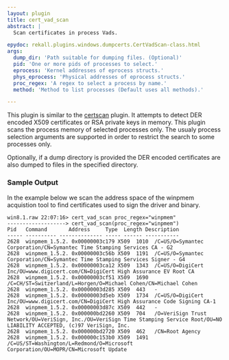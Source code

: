 ```yaml
---
layout: plugin
title: cert_vad_scan
abstract: |
  Scan certificates in process Vads.

epydoc: rekall.plugins.windows.dumpcerts.CertVadScan-class.html
args:
  dump_dir: 'Path suitable for dumping files. (Optional)'
  pid: 'One or more pids of processes to select.'
  eprocess: 'Kernel addresses of eprocess structs.'
  phys_eprocess: 'Physical addresses of eprocess structs.'
  proc_regex: 'A regex to select a process by name.'
  method: 'Method to list processes (Default uses all methods).'

---
```


This plugin is similar to the [certscan](CertScan.html) plugin. It attempts to detect
DER encoded X509 certificates or RSA private keys in memory. This plugin scans
the process memory of selected processes only. The usualy process selection
arguments are supported in order to restrict the search to some processes only.

Optionally, if a dump directory is provided the DER encoded certificates are
also dumped to files in the specified directory.


### Sample Output

In the example below we scan the address space of the winpmem acquistion tool to
find certificates used to sign the driver and binary.

```
win8.1.raw 22:07:16> cert_vad_scan proc_regex="winpmem"
-------------------> cert_vad_scan(proc_regex="winpmem")
Pid   Command       Address     Type  Length Description
----- ---------- -------------- ----- ------ -----------
2628  winpmem_1.5.2. 0x00000003c179 X509  1010  /C=US/O=Symantec Corporation/CN=Symantec Time Stamping Services CA - G2
2628  winpmem_1.5.2. 0x00000003c56b X509  1191  /C=US/O=Symantec Corporation/CN=Symantec Time Stamping Services Signer - G4
2628  winpmem_1.5.2. 0x00000003ca12 X509  1343  /C=US/O=DigiCert Inc/OU=www.digicert.com/CN=DigiCert High Assurance EV Root CA
2628  winpmem_1.5.2. 0x00000003cf51 X509  1690  /C=CH/ST=Switzerland/L=Horgen/O=Michael Cohen/CN=Michael Cohen
2628  winpmem_1.5.2. 0x00000003d285 X509  443   -
2628  winpmem_1.5.2. 0x00000003d5eb X509  1734  /C=US/O=DigiCert Inc/OU=www.digicert.com/CN=DigiCert High Assurance Code Signing CA-1
2628  winpmem_1.5.2. 0x00000003d87c X509  442   -
2628  winpmem_1.5.2. 0x000000bd2260 X509  704   /O=VeriSign Trust Network/OU=VeriSign, Inc./OU=VeriSign Time Stamping Service Root/OU=NO LIABILITY ACCEPTED, (c)97 VeriSign, Inc.
2628  winpmem_1.5.2. 0x000000bd2720 X509  462   /CN=Root Agency
2628  winpmem_1.5.2. 0x000000c153b0 X509  1491  /C=US/ST=Washington/L=Redmond/O=Microsoft Corporation/OU=MOPR/CN=Microsoft Update
```














